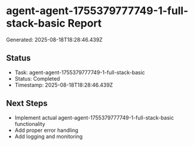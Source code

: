 # agent-agent-1755379777749-1-full-stack-basic Report

Generated: 2025-08-18T18:28:46.439Z

## Status
- Task: agent-agent-1755379777749-1-full-stack-basic
- Status: Completed
- Timestamp: 2025-08-18T18:28:46.439Z

## Next Steps
- Implement actual agent-agent-1755379777749-1-full-stack-basic functionality
- Add proper error handling
- Add logging and monitoring
